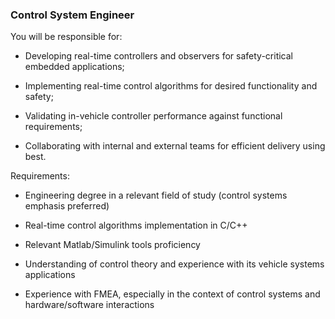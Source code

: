 ### Control System Engineer
You will be responsible for:

- Developing real-time controllers and observers for safety-critical embedded applications;

- Implementing real-time control algorithms for desired functionality and safety;

- Validating in-vehicle controller performance against functional requirements;

- Collaborating with internal and external teams for efficient delivery using best.

Requirements:

- Engineering degree in a relevant field of study (control systems emphasis preferred)

- Real-time control algorithms implementation in C/C++

- Relevant Matlab/Simulink tools proficiency

- Understanding of control theory and experience with its vehicle systems applications

- Experience with FMEA, especially in the context of control systems and hardware/software interactions

